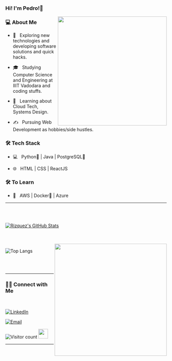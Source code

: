 ### Hi! I'm Pedro!👋

<img align='right' src="https://media.giphy.com/media/qgQUggAC3Pfv687qPC/giphy.gif" width="340">

<h3> 💻 About Me </h3>

- 🤔 &nbsp; Exploring new technologies and developing software solutions and quick hacks.

- 🎓 &nbsp; Studying Computer Science and Engineering at IIIT Vadodara and coding stuffs.

- 🌱 &nbsp; Learning about Cloud Tech, Systems Design.

- ✍️ &nbsp; Pursuing Web Development as hobbies/side hustles.



<h3>🛠 Tech Stack</h3>



- 💻 &nbsp; Python🐍 | Java | PostgreSQL🐘

- 🌐 &nbsp; HTML | CSS | ReactJS

<!--

- 🛢 &nbsp; MySQL | MongoDB

- 🔧 &nbsp; Git | Markdown | Selenium | Tidyverse

- 🖥 &nbsp; Illustrator| Photoshop | InDesign

-->



<h3>🛠 To Learn</h3>

- 🔧 &nbsp; AWS | Docker🐳 | Azure

<hr>



<br/><br/>

[![Rizquez's GitHub Stats](https://github-readme-stats.vercel.app/api?username=rizquez&show_icons=true)](https://github.com/Rizquez)

<br/>

<br/>

<img src="https://www.tecnoschool.com.ar/img/cursos/python/trabajando.gif" width="350" align='right'>

![Top Langs](https://github-readme-stats.vercel.app/api/top-langs/?username=rizquez&show_icons=true)

<br><br>

<hr>

<h3> 🤝🏻 Connect with Me </h3>

<br>

<p align="center">

<a href="https://www.linkedin.com/in/pedro-rizquez/"><img alt="LinkedIn" src="https://img.shields.io/badge/LinkedIn-Pedro%20Rizquez-blue?style=flat-square&logo=linkedin"></a>

<a href="mailto:pedro.rizquez.94@hotmail.com"><img alt="Email" src="https://img.shields.io/badge/Email-pedro.rizquez.94@hotmail.com-blue?style=flat-square&logo=outlook"></a>

</p>

![Visitor count](https://visitor-badge.laobi.icu/badge?page_id=rizquez.rizquez)   <img src="https://media.giphy.com/media/dxn6fRlTIShoeBr69N/giphy.gif" width="30">

<hr>
